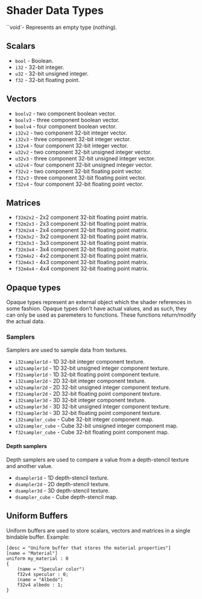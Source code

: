 # Shader Data Types

``void`- Represents an empty type (nothing).

## Scalars

- `bool` - Boolean.
- `i32` - 32-bit integer.
- `u32` - 32-bit unsigned integer.
- `f32` - 32-bit floating point.

## Vectors

- `boolv2` - two component boolean vector.
- `boolv3` - three component boolean vector.
- `boolv4` - four component boolean vector.
- `i32v2` - two component 32-bit integer vector.
- `i32v3` - three component 32-bit integer vector.
- `i32v4` - four component 32-bit integer vector.
- `u32v2` - two component 32-bit unsigned integer vector.
- `u32v3` - three component 32-bit unsigned integer vector.
- `u32v4` - four component 32-bit unsigned integer vector.
- `f32v2` - two component 32-bit floating point vector.
- `f32v3` - three component 32-bit floating point vector.
- `f32v4` - four component 32-bit floating point vector.

## Matrices

- `f32m2x2` - 2x2 component 32-bit floating point matrix.
- `f32m2x3` - 2x3 component 32-bit floating point matrix.
- `f32m2x4` - 2x4 component 32-bit floating point matrix.
- `f32m3x2` - 3x2 component 32-bit floating point matrix.
- `f32m3x3` - 3x3 component 32-bit floating point matrix.
- `f32m3x4` - 3x4 component 32-bit floating point matrix.
- `f32m4x2` - 4x2 component 32-bit floating point matrix.
- `f32m4x3` - 4x3 component 32-bit floating point matrix.
- `f32m4x4` - 4x4 component 32-bit floating point matrix.

## Opaque types

Opaque types represent an external object which the shader references in some fashion. Opaque types don't have actual values, and as such, they can only be used as paremeters to functions. These functions return/modify the actual data.

### Samplers

Samplers are used to sample data from textures.

- `i32sampler1d` - 1D 32-bit integer component texture.
- `u32sampler1d` - 1D 32-bit unsigned integer component texture.
- `f32sampler1d` - 1D 32-bit floating point component texture.
- `i32sampler2d` - 2D 32-bit integer component texture.
- `u32sampler2d` - 2D 32-bit unsigned integer component texture.
- `f32sampler2d` - 2D 32-bit floating point component texture.
- `i32sampler3d` - 3D 32-bit integer component texture.
- `u32sampler3d` - 3D 32-bit unsigned integer component texture.
- `f32sampler3d` - 3D 32-bit floating point component texture.
- `i32sampler_cube` - Cube 32-bit integer component map.
- `u32sampler_cube` - Cube 32-bit unsigned integer component map.
- `f32sampler_cube` - Cube 32-bit floating point component map.

#### Depth samplers

Depth samplers are used to compare a value from a depth-stencil texture and another value.

- `dsampler1d` - 1D depth-stencil texture.
- `dsampler2d` - 2D depth-stencil texture.
- `dsampler3d` - 3D depth-stencil texture.
- `dsampler_cube` - Cube depth-stencil map.

## Uniform Buffers

Uniform buffers are used to store scalars, vectors and matrices in a single bindable buffer.
Example:

```
[desc = "Uniform buffer that stores the material properties"]
[name = "Material"]
uniform my_material : 0
{
	(name = "Specular color")
    f32v4 specular : 0;
    (name = "Albedo")
    f32v4 albedo : 1;
}
```